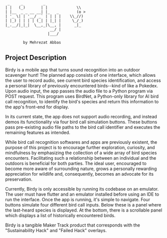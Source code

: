 ````{verbatim}
 _     _         _       
| |   (_)       | |             \\
| |__  _ _ __ __| |_   _        (o >
| '_ \| | '__/ _` | | | |    \\_//)
| |_) | | | | (_| | |_| |     \_/_)
|_.__/|_|_|  \__,_|\__, |      _|_
                    __/ |
                   |___/

        by Mehrezat Abbas
````

## Project Description

Birdy is a mobile app that turns sound recognition into an outdoor scavenger hunt! The planned app consists of one interface, which allows the user to record audio, see current bird species identification, and access a personal library of previously encountered birds--kind of like a Pokedex. Upon audio input, the app passes the audio file to a Python program via POST request. This program uses BirdNet, a Python-only library for AI bird call recognition, to identify the bird's species and return this information to the app's front-end for display.

In its current state, the app does not support audio recording, and instead demos its functionality via four bird call simulation buttons. These buttons pass pre-existing audio file paths to the bird call identifier and executes the remaining features as intended.

While bird call recognition softwares and apps are previously existent, the purpose of this project is to encourage further exploration, curiosity, and mindfulness by emphasizing the collection of a wide array of bird species encounters. Facilitating such a relationship between an individual and the outdoors is beneficial for both parties. The ideal user, encouraged to become more aware of surrounding nature, grows a personally rewarding appreciation for wildlife and, consequently, becomes an advocate for its preservation. 

Currently, Birdy is only accessible by running its codebase on an emulator. The user must have flutter and an emulator installed before using an IDE to run the interface. Once the app is running, it's simple to navigate. Four buttons simulate four different bird call inputs. Below these is a panel where the last-heard species is displayed. At the bottom, there is a scrollable panel which displays a list of historically encountered birds.

Birdy is a tangible Maker Track product that corresponds with the "Sustainability Hack" and "Failed Hack" overlays.
